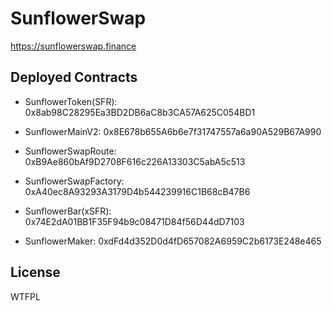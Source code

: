 # SunflowerSwap

https://sunflowerswap.finance

## Deployed Contracts

- SunflowerToken(SFR): 0x8ab98C28295Ea3BD2DB6aC8b3CA57A625C054BD1

- SunflowerMainV2: 0x8E678b655A6b6e7f31747557a6a90A529B67A990

- SunflowerSwapRoute: 0xB9Ae860bAf9D2708F616c226A13303C5abA5c513

- SunflowerSwapFactory: 0xA40ec8A93293A3179D4b544239916C1B68cB47B6

- SunflowerBar(xSFR): 0x74E2dA01BB1F35F94b9c08471D84f56D44dD7103

- SunflowerMaker: 0xdFd4d352D0d4fD657082A6959C2b6173E248e465

## License

WTFPL
